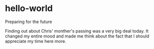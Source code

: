 hello-world
===========

Preparing for the future

Finding out about Chris' monther's passing was a very big deal today.  It changed my entire mood and made me think about the fact that I should appreciate my time here more.
